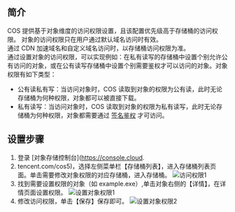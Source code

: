 ## 简介
COS 提供基于对象维度的访问权限设置，且该配置优先级高于存储桶的访问权限。
对象的访问权限只在用户通过默认域名访问时有效。  
通过 CDN 加速域名和自定义域名访问时，以存储桶访问权限为准。  
通过设置对象的访问权限，可以实现例如：在私有读写的存储桶中设置个别允许公有访问的对象，或在公有读写存储桶中设置个别需要鉴权才可以访问的对象。对象权限有如下类型：

 - 公有读私有写：当访问对象时，COS 读取到对象的权限为公有读，此时无论存储桶为何种权限，对象都可以被直接下载。
 - 私有读写：当访问对象时，COS 读取到对象的权限为私有读写，此时无论存储桶为何种权限，对象都需要通过 [签名鉴权](/document/product/436/6054) 才可访问。

## 设置步骤
1. 登录 [对象存储控制台](https://console.cloud.
2. tencent.com/cos5)，选择左侧菜单栏【存储桶列表】，进入存储桶列表页面。单击需要修改对象权限的对应存储桶，进入存储桶。
![访问权限1](https://mc.qcloudimg.com/static/img/d156619ab35a0e1195a70d0e8d8954ca/image.png)
2. 找到需要设置权限的对象（如 example.exe）,单击对象右侧的【详情】，在详情页面设置权限。
![设置对象权限1](https://mc.qcloudimg.com/static/img/f9fe9cdf0d3535cc4bc93547ab7bd84c/image.png)
3. 修改访问权限，单击【保存】保存即可。
![设置对象权限2](https://mc.qcloudimg.com/static/img/ed7e026b114a6d43741e7fd8ffe4bba5/image.png)
